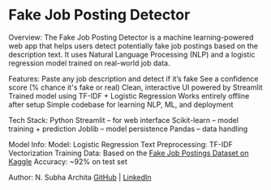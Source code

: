 # Fake Job Posting Detector

Overview:
  The Fake Job Posting Detector is a machine learning-powered web app that helps users detect potentially fake job postings based on the description text. It uses Natural Language Processing (NLP) and a logistic      regression model trained on real-world job data.

Features:
   Paste any job description and detect if it’s fake
   See a confidence score (% chance it's fake or real)
   Clean, interactive UI powered by Streamlit
   Trained model using TF-IDF + Logistic Regression
   Works entirely offline after setup
   Simple codebase for learning NLP, ML, and deployment

Tech Stack:
  Python
  Streamlit – for web interface
  Scikit-learn – model training + prediction
  Joblib – model persistence
  Pandas – data handling

Model Info:
  Model: Logistic Regression
  Text Preprocessing: TF-IDF Vectorization
  Training Data: Based on the [Fake Job Postings Dataset on Kaggle](https://www.kaggle.com/datasets/shivamb/real-or-fake-fake-jobposting-prediction)
  Accuracy: ~92% on test set

Author:
  N. Subha Archita
  [GitHub](https://github.com/SubhaArchita) | [LinkedIn](https://www.linkedin.com/in/nsubhaarchita/)
